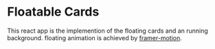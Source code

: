 # Floatable Cards

This react app is the implemention of the floating cards and an running background.
floating animation is achieved by [framer-motion](https://www.framer.com/motion/introduction/).
